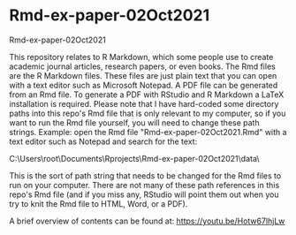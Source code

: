 # Rmd-ex-paper-02Oct2021
Rmd-ex-paper-02Oct2021

This repository relates to R Markdown, which some people use to create academic journal articles, research papers, or even books. The Rmd files are the R Markdown files. These files are just plain text that you can open with a text editor such as Microsoft Notepad. A PDF file can be generated from an Rmd file. To generate a PDF with RStudio and R Markdown a LaTeX installation is required. Please note that I have hard-coded some directory paths into this repo's Rmd file that is only relevant to my computer, so if you want to run the Rmd file yourself, you will need to change these path strings. Example:  open the Rmd file "Rmd-ex-paper-02Oct2021.Rmd" with a text editor such as Notepad and search for the text: 

C:\\Users\\root\\Documents\\Rprojects\\Rmd-ex-paper-02Oct2021\\data\\

This is the sort of path string that needs to be changed for the Rmd files to run on your computer. There are not many of these path references in this repo's Rmd file (and if you miss any, RStudio will point them out when you try to knit the Rmd file to HTML, Word, or a PDF).

A brief overview of contents can be found at: 
<https://youtu.be/Hotw67lhjLw>
